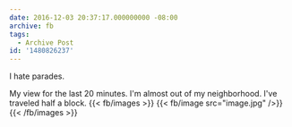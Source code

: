 ```yaml
---
date: 2016-12-03 20:37:17.000000000 -08:00
archive: fb
tags: 
  - Archive Post
id: '1480826237'
---
```


I hate parades.

My view for the last 20 minutes. I'm almost out of my neighborhood. I've traveled half a block.
{{< fb/images >}}
{{< fb/image src="image.jpg" />}}
{{< /fb/images >}}
